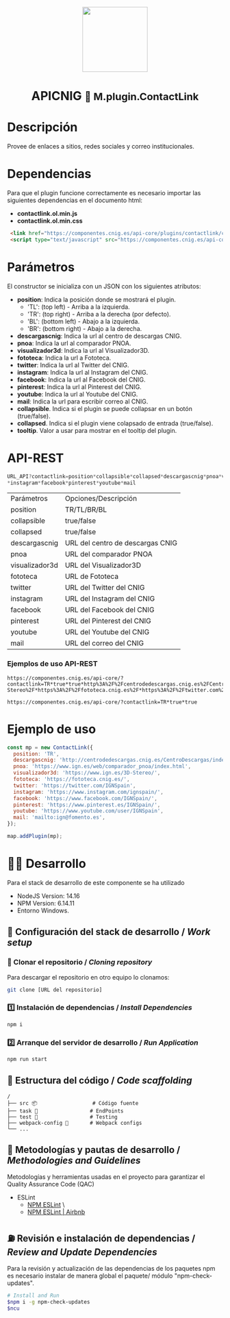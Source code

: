 <p align="center">
  <img src="https://www.ign.es/resources/viewer/images/logoApiCnig0.5.png" height="152" />
</p>
<h1 align="center"><strong>APICNIG</strong> <small>🔌 M.plugin.ContactLink</small></h1>

# Descripción

Provee de enlaces a sitios, redes sociales y correo institucionales.

# Dependencias

Para que el plugin funcione correctamente es necesario importar las siguientes dependencias en el documento html:

- **contactlink.ol.min.js**
- **contactlink.ol.min.css**


```html
 <link href="https://componentes.cnig.es/api-core/plugins/contactlink/contactlink.ol.min.css" rel="stylesheet" />
 <script type="text/javascript" src="https://componentes.cnig.es/api-core/plugins/contactlink/contactlink.ol.min.js"></script>
```

# Parámetros

El constructor se inicializa con un JSON con los siguientes atributos:

- **position**: Indica la posición donde se mostrará el plugin.
  - 'TL': (top left) - Arriba a la izquierda.
  - 'TR': (top right) - Arriba a la derecha (por defecto).
  - 'BL': (bottom left) - Abajo a la izquierda.
  - 'BR': (bottom right) - Abajo a la derecha.
- **descargascnig**: Indica la url al centro de descargas CNIG. 
- **pnoa**: Indica la url al comparador PNOA.
- **visualizador3d**: Indica la url al Visualizador3D.
- **fototeca**: Indica la url a Fototeca.
- **twitter**: Indica la url al Twitter del CNIG.
- **instagram**: Indica la url al Instagram del CNIG.
- **facebook**: Indica la url al Facebook del CNIG.
- **pinterest**: Indica la url al Pinterest del CNIG.
- **youtube**: Indica la url al Youtube del CNIG.
- **mail**: Indica la url para escribir correo al CNIG.
- **collapsible**. Indica si el plugin se puede collapsar en un botón (true/false).
- **collapsed**. Indica si el plugin viene colapsado de entrada (true/false).
- **tooltip**. Valor a usar para mostrar en el tooltip del plugin.

# API-REST

```javascript
URL_API?contactlink=position*collapsible*collapsed*descargascnig*pnoa*visualizador3d*fototeca*twitter
*instagram*facebook*pinterest*youtube*mail
```

<table>
  <tr>
    <td>Parámetros</td>
    <td>Opciones/Descripción</td>
  </tr>
  <tr>
    <td>position</td>
    <td>TR/TL/BR/BL</td>
  </tr>
  <tr>
    <td>collapsible</td>
    <td>true/false</td>
  </tr>
  <tr>
    <td>collapsed</td>
    <td>true/false</td>
  </tr>
  <tr>
    <td>descargascnig</td>
    <td>URL del centro de descargas CNIG</td>
  </tr>
  <tr>
    <td>pnoa</td>
    <td>URL del comparador PNOA</td>
  </tr>
  <tr>
    <td>visualizador3d</td>
    <td>URL del Visualizador3D</td>
  </tr>
  <tr>
    <td>fototeca</td>
    <td>URL de Fototeca</td>
  </tr>
  <tr>
    <td>twitter</td>
    <td>URL del Twitter del CNIG</td>
  </tr>
  <tr>
    <td>instagram</td>
    <td>URL del Instagram del CNIG</td>
  </tr>
  <tr>
    <td>facebook</td>
    <td>URL del Facebook del CNIG</td>
  </tr>
  <tr>
    <td>pinterest</td>
    <td>URL del Pinterest del CNIG</td>
  </tr>
  <tr>
    <td>youtube</td>
    <td>URL del Youtube del CNIG</td>
  </tr>
  <tr>
    <td>mail</td>
    <td>URL del correo del CNIG</td>
  </tr>
</table>


### Ejemplos de uso API-REST

```
https://componentes.cnig.es/api-core/?contactlink=TR*true*true*http%3A%2F%2Fcentrodedescargas.cnig.es%2FCentroDescargas%2Findex.jsp*https%3A%2F%2Fwww.ign.es%2Fweb%2Fcomparador_pnoa%2Findex.html*https%3A%2F%2Fwww.ign.es%2F3D-Stereo%2F*https%3A%2F%2Ffototeca.cnig.es%2F*https%3A%2F%2Ftwitter.com%2FIGNSpain*https%3A%2F%2Fwww.instagram.com%2Fignspain%2F*https%3A%2F%2Fwww.facebook.com%2FIGNSpain%2F*https%3A%2F%2Fwww.pinterest.es%2FIGNSpain%2F*https%3A%2F%2Fwww.youtube.com%2Fuser%2FIGNSpain*mailto:ign@fomento.es
```

```
https://componentes.cnig.es/api-core/?contactlink=TR*true*true
```

# Ejemplo de uso

```javascript
const mp = new ContactLink({
  position: 'TR', 
  descargascnig: 'http://centrodedescargas.cnig.es/CentroDescargas/index.jsp',
  pnoa: 'https://www.ign.es/web/comparador_pnoa/index.html',
  visualizador3d: 'https://www.ign.es/3D-Stereo/',
  fototeca: 'https://fototeca.cnig.es/',
  twitter: 'https://twitter.com/IGNSpain',
  instagram: 'https://www.instagram.com/ignspain/',
  facebook: 'https://www.facebook.com/IGNSpain/',
  pinterest: 'https://www.pinterest.es/IGNSpain/',
  youtube: 'https://www.youtube.com/user/IGNSpain',
  mail: 'mailto:ign@fomento.es', 
});

map.addPlugin(mp);
```

# 👨‍💻 Desarrollo

Para el stack de desarrollo de este componente se ha utilizado

* NodeJS Version: 14.16
* NPM Version: 6.14.11
* Entorno Windows.

## 📐 Configuración del stack de desarrollo / *Work setup*


### 🐑 Clonar el repositorio / *Cloning repository*

Para descargar el repositorio en otro equipo lo clonamos:

```bash
git clone [URL del repositorio]
```

### 1️⃣ Instalación de dependencias / *Install Dependencies*

```bash
npm i
```

### 2️⃣ Arranque del servidor de desarrollo / *Run Application*

```bash
npm run start
```

## 📂 Estructura del código / *Code scaffolding*

```any
/
├── src 📦                  # Código fuente
├── task 📁                 # EndPoints
├── test 📁                 # Testing
├── webpack-config 📁       # Webpack configs
└── ...
```
## 📌 Metodologías y pautas de desarrollo / *Methodologies and Guidelines*

Metodologías y herramientas usadas en el proyecto para garantizar el Quality Assurance Code (QAC)

* ESLint
  * [NPM ESLint](https://www.npmjs.com/package/eslint) \
  * [NPM ESLint | Airbnb](https://www.npmjs.com/package/eslint-config-airbnb)

## ⛽️ Revisión e instalación de dependencias / *Review and Update Dependencies*

Para la revisión y actualización de las dependencias de los paquetes npm es necesario instalar de manera global el paquete/ módulo "npm-check-updates".

```bash
# Install and Run
$npm i -g npm-check-updates
$ncu
```
